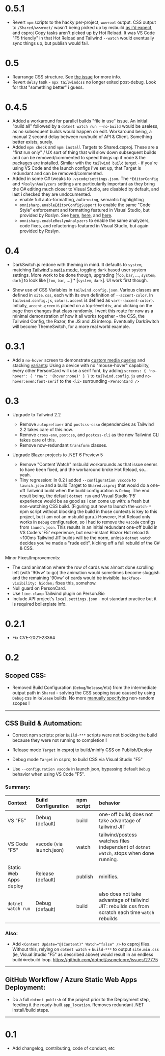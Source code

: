 # 0.5.1

* Revert `npm` scripts to the hacky per-project, `wwwroot` output.  CSS output to `/Shared/wwwroot/` wasn't being picked up by msbuild [as i'd expect](https://github.com/McNerdius/TailBlazor/issues/34), and csproj Copy tasks aren't picked up by Hot Reload.  It was VS Code "F5 friendly" in that Hot Reload and Tailwind `--watch` would eventually sync things up, but publish would fail.  

# 0.5

* Rearrange CSS structure.  See [the issue](https://github.com/McNerdius/TailBlazor/issues/5) for more info.
* Revert `delay` task - `npx tailwindcss` no longer exited post-debug.  Look for that "something better" i guess.

# 0.4.5

* Added a workaround for parallel builds "file in use" issue.  An initial "build all" followed by a `dotnet watch run --no-build` would be useless, as no subsequent builds would happen on edit.  Workaround being, a manual 2 second delay between run/build of API & Client.  Something better exists, surely.
* Added `npm check` and `npm install` Targets to Shared.csproj.  These are a "first run only" / UX sort of thing that will slow down subsequent builds and can be removed/commented to speed things up if node & the packages are installed.  Similar with the `tailwind build` target - if you're using VS Code and the launch configs i've set up, that Target is redundant and can be removed/commented.
* Added in some C# tweaks to `.vscode/settings.json`.  The `*EditorConfig` and `*RoslynAnalyzers` settings are particularily important as they bring the C# editing much closer to Visual Studio, are disabled by default, and last i checked they are undocumented.
    * enable full auto-formatting, auto-`using`, semantic highlighting
    * `omnisharp.enableEditorConfigSupport` to enable the same "Code Style" enforcement and formatting featured in Visual Studio, but provided by Roslyn.  See [here](https://docs.microsoft.com/en-us/visualstudio/ide/code-styles-and-code-cleanup?view=vs-2019#code-styles-in-editorconfig-files), [here](https://docs.microsoft.com/en-us/visualstudio/ide/create-portable-custom-editor-options?view=vs-2019), and [here](https://docs.microsoft.com/en-us/dotnet/fundamentals/code-analysis/configuration-options?view=vs-2019).
    * `omnisharp.enableRoslynAnalyzers` to enable the same analyzers, code fixes, and refactorings featured in Visual Studio, but again provided by Roslyn.

# 0.4

* DarkSwitch.js redone with theming in mind.  It defaults to `system`, matching [Tailwind's `media` mode](https://tailwindcss.com/docs/dark-mode), toggling `dark` based user system settings.  More work to be done though, upgrading [`foo`, `bar`, ..., `system`, `dark`] to look like [`foo`, `bar`, ...] * [`system`, `dark`].  UI work first though.
  
* Show use of CSS Variables in `tailwind.config.json`.  Various classes are defined in `site.css`, each with its own definition of `--accent-color`.  In `tailwind.config.js`, `colors.accent` is defined as `var(--accent-color)`.  Initially, `accent-green` is placed on a top-level `div`, and clicking on the page then changes that class randomly.  I went this route for now as a minimal demonstration of how it all works together - the CSS, the Tailwind Config, the Razor, the JS and JS interop.  Eventually DarkSwitch will become ThemeSwitch, for a more real world example.

# 0.3.1

* Add a `no-hover` screen to demonstrate [custom media queries](https://tailwindcss.com/docs/breakpoints#custom-media-queries) and stacking [variants](https://tailwindcss.com/docs/hover-focus-and-other-states): Using a device with no "mouse-hover" capability, every other PersonCard will use a serif font, by adding `screens: { 'no-hover': { 'raw': '(hover:none)' } }` to `tailwind.config.js` and `no-hover:even:font-serif` to the `<li>` surrounding `<PersonCard />`

# 0.3

* Upgrade to Tailwind 2.2
  * Remove `autoprefixer` and `postcss-csso` dependencies as Tailwind 2.2 takes care of this now.
  * Remove `cross-env`, `postcss`, and `postcss-cli` as the new Tailwind CLI takes care of this.
  * Remove now-redundant `transform` classes.

* Upgrade Blazor projects to .NET 6 Preview 5
  * Remove "Content Watch" msbuild workarounds as that issue seems to have been fixed, and the workaround broke Hot Reload, so... yeah.
  * Tiny regression: In 0.2 i added `--configuration vscode` to `launch.json` and a build Target to `Shared.csproj` that would do a one-off Tailwind build when the build configuration is `Debug`.  The end result being, the default `dotnet run` and Visual Studio 'F5' experience would be as good as i can come up with: a fresh but non-watching CSS build.  (Figuring out how to launch the `watch-*` npm script without blocking the build in those contexts is key to this project, but i am not an msbuild guru.)  However, Hot Reload only works in `Debug` configuration, so i had to remove the `vscode` configs from `launch.json`.  This results in an initial redundant one-off build in VS Code's 'F5' experience, but near-instant Blazor Hot reload & ~100ms Tailwind JIT builds will be the norm, unless `dotnet watch` decides you've made a "rude edit", kicking off a full rebuild of the C# & CSS.

Minor Fixes/Improvements:
* The card animation where the row of cards was almost done scrolling left (with '90vw' to go) the animation would sometimes become sluggish and the remaining '90vw' of cards would be invisible.  `backface-visibility: hidden;` fixes this, somehow.
* Null guard on PersonCard.
* Use `line-clamp` Tailwind plugin on Person.Bio
* Include API project's `local.settings.json` - not standard practice but it is required boilerplate info.

# 0.2.1

* Fix CVE-2021-23364

# 0.2

## Scoped CSS:

* Removed Build Configuration (`Debug`/`Release`/etc) from the intermediate output path in `Shared` - solving the CSS scoping issue caused by using `Debug` css in `Release` builds.
  No more [manually specifying](https://docs.microsoft.com/en-us/aspnet/core/blazor/components/css-isolation?view=aspnetcore-5.0#customize-scope-identifier-format) non-random scopes !
---

## CSS Build & Automation:

* Correct npm scripts: prior `build-***` scripts were not blocking the build because they were not running to completion !

* Release mode `Target` in csproj to build/minify CSS on Publish/Deploy
* Debug mode `Target` in csproj to build CSS via Visual Studio "F5"
* Use `--configuration vscode` in launch.json, bypassing default `Debug` behavior when using VS Code "F5".

### Summary:

| Context                | Build Configuration      | npm script | behavior                                                                                           |
| :--------------------- | :----------------------- | :--------- | :------------------------------------------------------------------------------------------------- |
| VS "F5"                | Debug (default)          | build      | one-off build; does not take advantage of tailwind JIT                                             |
| VS Code "F5"           | vscode (via launch.json) | watch      | tailwind/postcss watches files independent of `dotnet watch`, stops when done running.             |
| Static Web Apps deploy | Release (default)        | publish    | minifies.                                                                                          |
| `dotnet watch run`     | Debug (default)          | build      | also does not take advantage of tailwind JIT: rebuilds css from scratch each time `watch` rebuilds |  |
 
### Also: 
  
* Add `<Content Update="@(Content)" Watch="false" />` to csproj files.
  Without this, relying on `dotnet watch` + `build-***` to output `site.min.css` (ie, Visual Studio "F5" as described above) would result in an endless build=>rebuild loop.
  https://github.com/dotnet/aspnetcore/issues/27775 

---

## GitHub Workflow / Azure Static Web Apps Deployment:

* Do a full `dotnet publish` of the project prior to the Deployment step, feeding it the ready-built `app_location`.  Removes redundant .NET install/build steps.


---

# 0.1
* Add changelog, contributing, code of conduct, etc